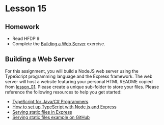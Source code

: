 # Lesson 15

## Homework

* Read HFDP 9
* Complete the [Building a Web Server](#building-a-web-server) exercise.

## Building a Web Server

For this assignment, you will build a NodeJS web server using the TypeScript programming language and the Express framework. The web server will host a website featuring your personal HTML README copied from [lesson_01][lesson-01]. Please create a unique sub-folder to store your files. Please reference the following resources to help you get started:

* [TypeScript for Java/C# Programmers](https://www.typescriptlang.org/docs/handbook/typescript-in-5-minutes-oop.html)
* [How to set up TypeScript with Node.js and Express](https://blog.logrocket.com/how-to-set-up-node-typescript-express/)
* [Serving static files in Express](https://expressjs.com/en/starter/static-files.html)
* [Serving static files example on GitHub](https://github.com/expressjs/express/tree/master/examples/static-files)

[lesson-01]: /lesson_01/